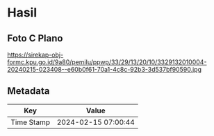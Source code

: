 # Hasil

## Foto C Plano

https://sirekap-obj-formc.kpu.go.id/9a80/pemilu/ppwp/33/29/13/20/10/3329132010004-20240215-023408--e60b0f61-70a1-4c8c-92b3-3d537bf90590.jpg


## Metadata

| Key        | Value               |
| ---------- | ------------------- |
| Time Stamp | 2024-02-15 07:00:44 |



